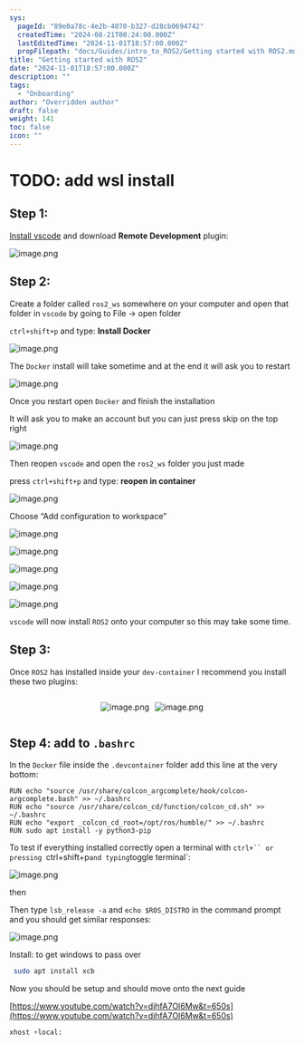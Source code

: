 ```yaml
---
sys:
  pageId: "89e0a78c-4e2b-4070-b327-d28cb0694742"
  createdTime: "2024-08-21T00:24:00.000Z"
  lastEditedTime: "2024-11-01T18:57:00.000Z"
  propFilepath: "docs/Guides/intro_to_ROS2/Getting started with ROS2.md"
title: "Getting started with ROS2"
date: "2024-11-01T18:57:00.000Z"
description: ""
tags:
  - "Onboarding"
author: "Overridden author"
draft: false
weight: 141
toc: false
icon: ""
---
```


# TODO: add wsl install

## Step 1:

[Install vscode](https://code.visualstudio.com/download) and download **Remote Development** plugin:

![image.png](https://prod-files-secure.s3.us-west-2.amazonaws.com/d518164a-d88e-44d1-a4ee-3adb3bd8bce0/efb52993-1881-4a40-b95e-6f020334f022/image.png?X-Amz-Algorithm=AWS4-HMAC-SHA256&X-Amz-Content-Sha256=UNSIGNED-PAYLOAD&X-Amz-Credential=ASIAZI2LB466QQV66WTP%2F20250129%2Fus-west-2%2Fs3%2Faws4_request&X-Amz-Date=20250129T150743Z&X-Amz-Expires=3600&X-Amz-Security-Token=IQoJb3JpZ2luX2VjEIf%2F%2F%2F%2F%2F%2F%2F%2F%2F%2FwEaCXVzLXdlc3QtMiJGMEQCIFR%2FyAGkgHdydrrTkY%2BpvCxLtVjMSDQSPDtMOIzC6%2BkhAiBmDOEfafVDqbHHV5Yj3ZuhXMqO%2FwmUbti49Ar6XgjgciqIBAiQ%2F%2F%2F%2F%2F%2F%2F%2F%2F%2F8BEAAaDDYzNzQyMzE4MzgwNSIMecm%2BliYWJwKlGktrKtwDqOTDJhjA8FZ9BufBGmW79mn7uouL%2FPhdCECYDJED6SfaHKc4xKpq2406mwtKKaG7p%2B%2BO0tQk7eIlCmSKtBF6vIF8TkgvNBOT4vbKP9ONlekJ7SE%2F6TN2fyv7d5C0me1H9%2FBhdiPTmP81bwC6o3u0wSZFxRMJFte38L2EXik6bdnK%2BJ9PzSe%2FbIiIP3k8PV0PcspPvY0hLleJlmQ9CdUmQ2sQeexftN8WF0Q33fCIIPdPd5tcjKfHAxFNhWmqqy2Q9xNtc7vYDFhsGmB4pxLseJP6ZaCBlOtan5TAh6ZNzvCU8d4Vyao%2BvHapUT%2FYGdq8PJLY2zANQKBlix%2FufxiSW5bFYGENYIztQ2g1m1m3n8DRT43HqM3509dU1sZoiH1FTV22AVPgN1zJ%2Bm4Y6fmhxydrQ394njaAY3URikDYkmu7NXV4pgBMblZ4hb%2B5efz5SGvbYOYzwbAQJc0f4%2B%2F12ANAijxc0O3MZFQJY0S9sUeLEdrYy90ibIvpU6%2FW%2FEectwXPRncMvfR5x9orniNLQuXPmF%2FP2hGNfhccP2TeHuVPiX4%2BBtiUcssRti7SVnXMfV4pWv8J3an3P%2BdDzv2HKlki3rPZL%2Bo8n89%2Fk4tniI7uvHYDnOSrWR4jh0gwi4XpvAY6pgE4xIyFZD2TdnfnJUq8JKhqnmZdls692ZUgcjBRI5HLt3hHWrYuGQ7oTljUigenCX1pRJCGsUOp9i3UO5Iiyh6sazYOXPcywnxfk5P8WGQnAxEewcc7hyDKlR3Zxp6jEHh6aUO3Pvbvnj41MxO897yZRBGh2WdQOSiy7L%2B7oHqPqwZKQt4zJb1uLYG1nFm66Vqnd5zj20O08NBaXYB82dKdnWFPC0OM&X-Amz-Signature=a9730642cb30158e83ce6b4403d6287536457b3987748e748d3983f277032b82&X-Amz-SignedHeaders=host&x-id=GetObject)

## Step 2:

Create a folder called `ros2_ws` somewhere on your computer and open that folder in `vscode` by going to File → open folder 

`ctrl+shift+p` and type: **Install Docker**

![image.png](https://prod-files-secure.s3.us-west-2.amazonaws.com/d518164a-d88e-44d1-a4ee-3adb3bd8bce0/2269dc0e-1cd5-47ff-bceb-c04ad9b2eab0/image.png?X-Amz-Algorithm=AWS4-HMAC-SHA256&X-Amz-Content-Sha256=UNSIGNED-PAYLOAD&X-Amz-Credential=ASIAZI2LB466QQV66WTP%2F20250129%2Fus-west-2%2Fs3%2Faws4_request&X-Amz-Date=20250129T150743Z&X-Amz-Expires=3600&X-Amz-Security-Token=IQoJb3JpZ2luX2VjEIf%2F%2F%2F%2F%2F%2F%2F%2F%2F%2FwEaCXVzLXdlc3QtMiJGMEQCIFR%2FyAGkgHdydrrTkY%2BpvCxLtVjMSDQSPDtMOIzC6%2BkhAiBmDOEfafVDqbHHV5Yj3ZuhXMqO%2FwmUbti49Ar6XgjgciqIBAiQ%2F%2F%2F%2F%2F%2F%2F%2F%2F%2F8BEAAaDDYzNzQyMzE4MzgwNSIMecm%2BliYWJwKlGktrKtwDqOTDJhjA8FZ9BufBGmW79mn7uouL%2FPhdCECYDJED6SfaHKc4xKpq2406mwtKKaG7p%2B%2BO0tQk7eIlCmSKtBF6vIF8TkgvNBOT4vbKP9ONlekJ7SE%2F6TN2fyv7d5C0me1H9%2FBhdiPTmP81bwC6o3u0wSZFxRMJFte38L2EXik6bdnK%2BJ9PzSe%2FbIiIP3k8PV0PcspPvY0hLleJlmQ9CdUmQ2sQeexftN8WF0Q33fCIIPdPd5tcjKfHAxFNhWmqqy2Q9xNtc7vYDFhsGmB4pxLseJP6ZaCBlOtan5TAh6ZNzvCU8d4Vyao%2BvHapUT%2FYGdq8PJLY2zANQKBlix%2FufxiSW5bFYGENYIztQ2g1m1m3n8DRT43HqM3509dU1sZoiH1FTV22AVPgN1zJ%2Bm4Y6fmhxydrQ394njaAY3URikDYkmu7NXV4pgBMblZ4hb%2B5efz5SGvbYOYzwbAQJc0f4%2B%2F12ANAijxc0O3MZFQJY0S9sUeLEdrYy90ibIvpU6%2FW%2FEectwXPRncMvfR5x9orniNLQuXPmF%2FP2hGNfhccP2TeHuVPiX4%2BBtiUcssRti7SVnXMfV4pWv8J3an3P%2BdDzv2HKlki3rPZL%2Bo8n89%2Fk4tniI7uvHYDnOSrWR4jh0gwi4XpvAY6pgE4xIyFZD2TdnfnJUq8JKhqnmZdls692ZUgcjBRI5HLt3hHWrYuGQ7oTljUigenCX1pRJCGsUOp9i3UO5Iiyh6sazYOXPcywnxfk5P8WGQnAxEewcc7hyDKlR3Zxp6jEHh6aUO3Pvbvnj41MxO897yZRBGh2WdQOSiy7L%2B7oHqPqwZKQt4zJb1uLYG1nFm66Vqnd5zj20O08NBaXYB82dKdnWFPC0OM&X-Amz-Signature=be68bb993cffddca58c041c0922db12c9e21c1e073ca98c592a8360cc5e2acb4&X-Amz-SignedHeaders=host&x-id=GetObject)

The `Docker` install will take sometime and at the end it will ask you to restart

![image.png](https://prod-files-secure.s3.us-west-2.amazonaws.com/d518164a-d88e-44d1-a4ee-3adb3bd8bce0/ed233f78-be33-4b1f-b89c-9c346c0e961e/image.png?X-Amz-Algorithm=AWS4-HMAC-SHA256&X-Amz-Content-Sha256=UNSIGNED-PAYLOAD&X-Amz-Credential=ASIAZI2LB466QQV66WTP%2F20250129%2Fus-west-2%2Fs3%2Faws4_request&X-Amz-Date=20250129T150743Z&X-Amz-Expires=3600&X-Amz-Security-Token=IQoJb3JpZ2luX2VjEIf%2F%2F%2F%2F%2F%2F%2F%2F%2F%2FwEaCXVzLXdlc3QtMiJGMEQCIFR%2FyAGkgHdydrrTkY%2BpvCxLtVjMSDQSPDtMOIzC6%2BkhAiBmDOEfafVDqbHHV5Yj3ZuhXMqO%2FwmUbti49Ar6XgjgciqIBAiQ%2F%2F%2F%2F%2F%2F%2F%2F%2F%2F8BEAAaDDYzNzQyMzE4MzgwNSIMecm%2BliYWJwKlGktrKtwDqOTDJhjA8FZ9BufBGmW79mn7uouL%2FPhdCECYDJED6SfaHKc4xKpq2406mwtKKaG7p%2B%2BO0tQk7eIlCmSKtBF6vIF8TkgvNBOT4vbKP9ONlekJ7SE%2F6TN2fyv7d5C0me1H9%2FBhdiPTmP81bwC6o3u0wSZFxRMJFte38L2EXik6bdnK%2BJ9PzSe%2FbIiIP3k8PV0PcspPvY0hLleJlmQ9CdUmQ2sQeexftN8WF0Q33fCIIPdPd5tcjKfHAxFNhWmqqy2Q9xNtc7vYDFhsGmB4pxLseJP6ZaCBlOtan5TAh6ZNzvCU8d4Vyao%2BvHapUT%2FYGdq8PJLY2zANQKBlix%2FufxiSW5bFYGENYIztQ2g1m1m3n8DRT43HqM3509dU1sZoiH1FTV22AVPgN1zJ%2Bm4Y6fmhxydrQ394njaAY3URikDYkmu7NXV4pgBMblZ4hb%2B5efz5SGvbYOYzwbAQJc0f4%2B%2F12ANAijxc0O3MZFQJY0S9sUeLEdrYy90ibIvpU6%2FW%2FEectwXPRncMvfR5x9orniNLQuXPmF%2FP2hGNfhccP2TeHuVPiX4%2BBtiUcssRti7SVnXMfV4pWv8J3an3P%2BdDzv2HKlki3rPZL%2Bo8n89%2Fk4tniI7uvHYDnOSrWR4jh0gwi4XpvAY6pgE4xIyFZD2TdnfnJUq8JKhqnmZdls692ZUgcjBRI5HLt3hHWrYuGQ7oTljUigenCX1pRJCGsUOp9i3UO5Iiyh6sazYOXPcywnxfk5P8WGQnAxEewcc7hyDKlR3Zxp6jEHh6aUO3Pvbvnj41MxO897yZRBGh2WdQOSiy7L%2B7oHqPqwZKQt4zJb1uLYG1nFm66Vqnd5zj20O08NBaXYB82dKdnWFPC0OM&X-Amz-Signature=aa87e9e01223be73f5e916cd6f0935a16a4d909c7be6070cc3b0895bbac9ea13&X-Amz-SignedHeaders=host&x-id=GetObject)

Once you restart open `Docker` and finish the installation

It will ask you to make an account but you can just press skip on the top right

![image.png](https://prod-files-secure.s3.us-west-2.amazonaws.com/d518164a-d88e-44d1-a4ee-3adb3bd8bce0/21010ad9-1659-4fd9-9f59-9932a09b2a3d/image.png?X-Amz-Algorithm=AWS4-HMAC-SHA256&X-Amz-Content-Sha256=UNSIGNED-PAYLOAD&X-Amz-Credential=ASIAZI2LB466QQV66WTP%2F20250129%2Fus-west-2%2Fs3%2Faws4_request&X-Amz-Date=20250129T150743Z&X-Amz-Expires=3600&X-Amz-Security-Token=IQoJb3JpZ2luX2VjEIf%2F%2F%2F%2F%2F%2F%2F%2F%2F%2FwEaCXVzLXdlc3QtMiJGMEQCIFR%2FyAGkgHdydrrTkY%2BpvCxLtVjMSDQSPDtMOIzC6%2BkhAiBmDOEfafVDqbHHV5Yj3ZuhXMqO%2FwmUbti49Ar6XgjgciqIBAiQ%2F%2F%2F%2F%2F%2F%2F%2F%2F%2F8BEAAaDDYzNzQyMzE4MzgwNSIMecm%2BliYWJwKlGktrKtwDqOTDJhjA8FZ9BufBGmW79mn7uouL%2FPhdCECYDJED6SfaHKc4xKpq2406mwtKKaG7p%2B%2BO0tQk7eIlCmSKtBF6vIF8TkgvNBOT4vbKP9ONlekJ7SE%2F6TN2fyv7d5C0me1H9%2FBhdiPTmP81bwC6o3u0wSZFxRMJFte38L2EXik6bdnK%2BJ9PzSe%2FbIiIP3k8PV0PcspPvY0hLleJlmQ9CdUmQ2sQeexftN8WF0Q33fCIIPdPd5tcjKfHAxFNhWmqqy2Q9xNtc7vYDFhsGmB4pxLseJP6ZaCBlOtan5TAh6ZNzvCU8d4Vyao%2BvHapUT%2FYGdq8PJLY2zANQKBlix%2FufxiSW5bFYGENYIztQ2g1m1m3n8DRT43HqM3509dU1sZoiH1FTV22AVPgN1zJ%2Bm4Y6fmhxydrQ394njaAY3URikDYkmu7NXV4pgBMblZ4hb%2B5efz5SGvbYOYzwbAQJc0f4%2B%2F12ANAijxc0O3MZFQJY0S9sUeLEdrYy90ibIvpU6%2FW%2FEectwXPRncMvfR5x9orniNLQuXPmF%2FP2hGNfhccP2TeHuVPiX4%2BBtiUcssRti7SVnXMfV4pWv8J3an3P%2BdDzv2HKlki3rPZL%2Bo8n89%2Fk4tniI7uvHYDnOSrWR4jh0gwi4XpvAY6pgE4xIyFZD2TdnfnJUq8JKhqnmZdls692ZUgcjBRI5HLt3hHWrYuGQ7oTljUigenCX1pRJCGsUOp9i3UO5Iiyh6sazYOXPcywnxfk5P8WGQnAxEewcc7hyDKlR3Zxp6jEHh6aUO3Pvbvnj41MxO897yZRBGh2WdQOSiy7L%2B7oHqPqwZKQt4zJb1uLYG1nFm66Vqnd5zj20O08NBaXYB82dKdnWFPC0OM&X-Amz-Signature=abceff27f87885e617cf4c6beb0a82f1e9380c22e3b72ecc3720c92aeb08f9ea&X-Amz-SignedHeaders=host&x-id=GetObject)

Then reopen `vscode` and open the `ros2_ws` folder you just made

press `ctrl+shift+p` and type: **reopen in container**

![image.png](https://prod-files-secure.s3.us-west-2.amazonaws.com/d518164a-d88e-44d1-a4ee-3adb3bd8bce0/4e93b8c2-41ad-488c-8095-c74205196118/image.png?X-Amz-Algorithm=AWS4-HMAC-SHA256&X-Amz-Content-Sha256=UNSIGNED-PAYLOAD&X-Amz-Credential=ASIAZI2LB466QQV66WTP%2F20250129%2Fus-west-2%2Fs3%2Faws4_request&X-Amz-Date=20250129T150743Z&X-Amz-Expires=3600&X-Amz-Security-Token=IQoJb3JpZ2luX2VjEIf%2F%2F%2F%2F%2F%2F%2F%2F%2F%2FwEaCXVzLXdlc3QtMiJGMEQCIFR%2FyAGkgHdydrrTkY%2BpvCxLtVjMSDQSPDtMOIzC6%2BkhAiBmDOEfafVDqbHHV5Yj3ZuhXMqO%2FwmUbti49Ar6XgjgciqIBAiQ%2F%2F%2F%2F%2F%2F%2F%2F%2F%2F8BEAAaDDYzNzQyMzE4MzgwNSIMecm%2BliYWJwKlGktrKtwDqOTDJhjA8FZ9BufBGmW79mn7uouL%2FPhdCECYDJED6SfaHKc4xKpq2406mwtKKaG7p%2B%2BO0tQk7eIlCmSKtBF6vIF8TkgvNBOT4vbKP9ONlekJ7SE%2F6TN2fyv7d5C0me1H9%2FBhdiPTmP81bwC6o3u0wSZFxRMJFte38L2EXik6bdnK%2BJ9PzSe%2FbIiIP3k8PV0PcspPvY0hLleJlmQ9CdUmQ2sQeexftN8WF0Q33fCIIPdPd5tcjKfHAxFNhWmqqy2Q9xNtc7vYDFhsGmB4pxLseJP6ZaCBlOtan5TAh6ZNzvCU8d4Vyao%2BvHapUT%2FYGdq8PJLY2zANQKBlix%2FufxiSW5bFYGENYIztQ2g1m1m3n8DRT43HqM3509dU1sZoiH1FTV22AVPgN1zJ%2Bm4Y6fmhxydrQ394njaAY3URikDYkmu7NXV4pgBMblZ4hb%2B5efz5SGvbYOYzwbAQJc0f4%2B%2F12ANAijxc0O3MZFQJY0S9sUeLEdrYy90ibIvpU6%2FW%2FEectwXPRncMvfR5x9orniNLQuXPmF%2FP2hGNfhccP2TeHuVPiX4%2BBtiUcssRti7SVnXMfV4pWv8J3an3P%2BdDzv2HKlki3rPZL%2Bo8n89%2Fk4tniI7uvHYDnOSrWR4jh0gwi4XpvAY6pgE4xIyFZD2TdnfnJUq8JKhqnmZdls692ZUgcjBRI5HLt3hHWrYuGQ7oTljUigenCX1pRJCGsUOp9i3UO5Iiyh6sazYOXPcywnxfk5P8WGQnAxEewcc7hyDKlR3Zxp6jEHh6aUO3Pvbvnj41MxO897yZRBGh2WdQOSiy7L%2B7oHqPqwZKQt4zJb1uLYG1nFm66Vqnd5zj20O08NBaXYB82dKdnWFPC0OM&X-Amz-Signature=7fc1e954209c83749deda379c4950609aa7f7d36914b2802360b910fd7d90985&X-Amz-SignedHeaders=host&x-id=GetObject)

Choose “Add configuration to workspace”

![image.png](https://prod-files-secure.s3.us-west-2.amazonaws.com/d518164a-d88e-44d1-a4ee-3adb3bd8bce0/9560b282-5060-4989-ba37-97e7b2c22476/image.png?X-Amz-Algorithm=AWS4-HMAC-SHA256&X-Amz-Content-Sha256=UNSIGNED-PAYLOAD&X-Amz-Credential=ASIAZI2LB466QQV66WTP%2F20250129%2Fus-west-2%2Fs3%2Faws4_request&X-Amz-Date=20250129T150743Z&X-Amz-Expires=3600&X-Amz-Security-Token=IQoJb3JpZ2luX2VjEIf%2F%2F%2F%2F%2F%2F%2F%2F%2F%2FwEaCXVzLXdlc3QtMiJGMEQCIFR%2FyAGkgHdydrrTkY%2BpvCxLtVjMSDQSPDtMOIzC6%2BkhAiBmDOEfafVDqbHHV5Yj3ZuhXMqO%2FwmUbti49Ar6XgjgciqIBAiQ%2F%2F%2F%2F%2F%2F%2F%2F%2F%2F8BEAAaDDYzNzQyMzE4MzgwNSIMecm%2BliYWJwKlGktrKtwDqOTDJhjA8FZ9BufBGmW79mn7uouL%2FPhdCECYDJED6SfaHKc4xKpq2406mwtKKaG7p%2B%2BO0tQk7eIlCmSKtBF6vIF8TkgvNBOT4vbKP9ONlekJ7SE%2F6TN2fyv7d5C0me1H9%2FBhdiPTmP81bwC6o3u0wSZFxRMJFte38L2EXik6bdnK%2BJ9PzSe%2FbIiIP3k8PV0PcspPvY0hLleJlmQ9CdUmQ2sQeexftN8WF0Q33fCIIPdPd5tcjKfHAxFNhWmqqy2Q9xNtc7vYDFhsGmB4pxLseJP6ZaCBlOtan5TAh6ZNzvCU8d4Vyao%2BvHapUT%2FYGdq8PJLY2zANQKBlix%2FufxiSW5bFYGENYIztQ2g1m1m3n8DRT43HqM3509dU1sZoiH1FTV22AVPgN1zJ%2Bm4Y6fmhxydrQ394njaAY3URikDYkmu7NXV4pgBMblZ4hb%2B5efz5SGvbYOYzwbAQJc0f4%2B%2F12ANAijxc0O3MZFQJY0S9sUeLEdrYy90ibIvpU6%2FW%2FEectwXPRncMvfR5x9orniNLQuXPmF%2FP2hGNfhccP2TeHuVPiX4%2BBtiUcssRti7SVnXMfV4pWv8J3an3P%2BdDzv2HKlki3rPZL%2Bo8n89%2Fk4tniI7uvHYDnOSrWR4jh0gwi4XpvAY6pgE4xIyFZD2TdnfnJUq8JKhqnmZdls692ZUgcjBRI5HLt3hHWrYuGQ7oTljUigenCX1pRJCGsUOp9i3UO5Iiyh6sazYOXPcywnxfk5P8WGQnAxEewcc7hyDKlR3Zxp6jEHh6aUO3Pvbvnj41MxO897yZRBGh2WdQOSiy7L%2B7oHqPqwZKQt4zJb1uLYG1nFm66Vqnd5zj20O08NBaXYB82dKdnWFPC0OM&X-Amz-Signature=1e7d4e60340df7a4abb810e6e1ecc6dc1194a459e013b0765fb16d0a3747a12a&X-Amz-SignedHeaders=host&x-id=GetObject)

![image.png](https://prod-files-secure.s3.us-west-2.amazonaws.com/d518164a-d88e-44d1-a4ee-3adb3bd8bce0/2ee63f81-886b-48e8-a553-dc6e5eac99e4/image.png?X-Amz-Algorithm=AWS4-HMAC-SHA256&X-Amz-Content-Sha256=UNSIGNED-PAYLOAD&X-Amz-Credential=ASIAZI2LB466QQV66WTP%2F20250129%2Fus-west-2%2Fs3%2Faws4_request&X-Amz-Date=20250129T150743Z&X-Amz-Expires=3600&X-Amz-Security-Token=IQoJb3JpZ2luX2VjEIf%2F%2F%2F%2F%2F%2F%2F%2F%2F%2FwEaCXVzLXdlc3QtMiJGMEQCIFR%2FyAGkgHdydrrTkY%2BpvCxLtVjMSDQSPDtMOIzC6%2BkhAiBmDOEfafVDqbHHV5Yj3ZuhXMqO%2FwmUbti49Ar6XgjgciqIBAiQ%2F%2F%2F%2F%2F%2F%2F%2F%2F%2F8BEAAaDDYzNzQyMzE4MzgwNSIMecm%2BliYWJwKlGktrKtwDqOTDJhjA8FZ9BufBGmW79mn7uouL%2FPhdCECYDJED6SfaHKc4xKpq2406mwtKKaG7p%2B%2BO0tQk7eIlCmSKtBF6vIF8TkgvNBOT4vbKP9ONlekJ7SE%2F6TN2fyv7d5C0me1H9%2FBhdiPTmP81bwC6o3u0wSZFxRMJFte38L2EXik6bdnK%2BJ9PzSe%2FbIiIP3k8PV0PcspPvY0hLleJlmQ9CdUmQ2sQeexftN8WF0Q33fCIIPdPd5tcjKfHAxFNhWmqqy2Q9xNtc7vYDFhsGmB4pxLseJP6ZaCBlOtan5TAh6ZNzvCU8d4Vyao%2BvHapUT%2FYGdq8PJLY2zANQKBlix%2FufxiSW5bFYGENYIztQ2g1m1m3n8DRT43HqM3509dU1sZoiH1FTV22AVPgN1zJ%2Bm4Y6fmhxydrQ394njaAY3URikDYkmu7NXV4pgBMblZ4hb%2B5efz5SGvbYOYzwbAQJc0f4%2B%2F12ANAijxc0O3MZFQJY0S9sUeLEdrYy90ibIvpU6%2FW%2FEectwXPRncMvfR5x9orniNLQuXPmF%2FP2hGNfhccP2TeHuVPiX4%2BBtiUcssRti7SVnXMfV4pWv8J3an3P%2BdDzv2HKlki3rPZL%2Bo8n89%2Fk4tniI7uvHYDnOSrWR4jh0gwi4XpvAY6pgE4xIyFZD2TdnfnJUq8JKhqnmZdls692ZUgcjBRI5HLt3hHWrYuGQ7oTljUigenCX1pRJCGsUOp9i3UO5Iiyh6sazYOXPcywnxfk5P8WGQnAxEewcc7hyDKlR3Zxp6jEHh6aUO3Pvbvnj41MxO897yZRBGh2WdQOSiy7L%2B7oHqPqwZKQt4zJb1uLYG1nFm66Vqnd5zj20O08NBaXYB82dKdnWFPC0OM&X-Amz-Signature=3286ae5dcd4774694b40fba685f2df44f6f7a24262e2e7ea8c63c119194ef5fb&X-Amz-SignedHeaders=host&x-id=GetObject)

![image.png](https://prod-files-secure.s3.us-west-2.amazonaws.com/d518164a-d88e-44d1-a4ee-3adb3bd8bce0/ae1580b2-b048-407e-aed9-b584224a7a04/image.png?X-Amz-Algorithm=AWS4-HMAC-SHA256&X-Amz-Content-Sha256=UNSIGNED-PAYLOAD&X-Amz-Credential=ASIAZI2LB466QQV66WTP%2F20250129%2Fus-west-2%2Fs3%2Faws4_request&X-Amz-Date=20250129T150743Z&X-Amz-Expires=3600&X-Amz-Security-Token=IQoJb3JpZ2luX2VjEIf%2F%2F%2F%2F%2F%2F%2F%2F%2F%2FwEaCXVzLXdlc3QtMiJGMEQCIFR%2FyAGkgHdydrrTkY%2BpvCxLtVjMSDQSPDtMOIzC6%2BkhAiBmDOEfafVDqbHHV5Yj3ZuhXMqO%2FwmUbti49Ar6XgjgciqIBAiQ%2F%2F%2F%2F%2F%2F%2F%2F%2F%2F8BEAAaDDYzNzQyMzE4MzgwNSIMecm%2BliYWJwKlGktrKtwDqOTDJhjA8FZ9BufBGmW79mn7uouL%2FPhdCECYDJED6SfaHKc4xKpq2406mwtKKaG7p%2B%2BO0tQk7eIlCmSKtBF6vIF8TkgvNBOT4vbKP9ONlekJ7SE%2F6TN2fyv7d5C0me1H9%2FBhdiPTmP81bwC6o3u0wSZFxRMJFte38L2EXik6bdnK%2BJ9PzSe%2FbIiIP3k8PV0PcspPvY0hLleJlmQ9CdUmQ2sQeexftN8WF0Q33fCIIPdPd5tcjKfHAxFNhWmqqy2Q9xNtc7vYDFhsGmB4pxLseJP6ZaCBlOtan5TAh6ZNzvCU8d4Vyao%2BvHapUT%2FYGdq8PJLY2zANQKBlix%2FufxiSW5bFYGENYIztQ2g1m1m3n8DRT43HqM3509dU1sZoiH1FTV22AVPgN1zJ%2Bm4Y6fmhxydrQ394njaAY3URikDYkmu7NXV4pgBMblZ4hb%2B5efz5SGvbYOYzwbAQJc0f4%2B%2F12ANAijxc0O3MZFQJY0S9sUeLEdrYy90ibIvpU6%2FW%2FEectwXPRncMvfR5x9orniNLQuXPmF%2FP2hGNfhccP2TeHuVPiX4%2BBtiUcssRti7SVnXMfV4pWv8J3an3P%2BdDzv2HKlki3rPZL%2Bo8n89%2Fk4tniI7uvHYDnOSrWR4jh0gwi4XpvAY6pgE4xIyFZD2TdnfnJUq8JKhqnmZdls692ZUgcjBRI5HLt3hHWrYuGQ7oTljUigenCX1pRJCGsUOp9i3UO5Iiyh6sazYOXPcywnxfk5P8WGQnAxEewcc7hyDKlR3Zxp6jEHh6aUO3Pvbvnj41MxO897yZRBGh2WdQOSiy7L%2B7oHqPqwZKQt4zJb1uLYG1nFm66Vqnd5zj20O08NBaXYB82dKdnWFPC0OM&X-Amz-Signature=5799c2dfa139ddcc9253240f25fe97b862be284e678907c14164205034e41f44&X-Amz-SignedHeaders=host&x-id=GetObject)

![image.png](https://prod-files-secure.s3.us-west-2.amazonaws.com/d518164a-d88e-44d1-a4ee-3adb3bd8bce0/53255b28-f75e-430f-b9e3-c0ac8577e42b/image.png?X-Amz-Algorithm=AWS4-HMAC-SHA256&X-Amz-Content-Sha256=UNSIGNED-PAYLOAD&X-Amz-Credential=ASIAZI2LB466QQV66WTP%2F20250129%2Fus-west-2%2Fs3%2Faws4_request&X-Amz-Date=20250129T150743Z&X-Amz-Expires=3600&X-Amz-Security-Token=IQoJb3JpZ2luX2VjEIf%2F%2F%2F%2F%2F%2F%2F%2F%2F%2FwEaCXVzLXdlc3QtMiJGMEQCIFR%2FyAGkgHdydrrTkY%2BpvCxLtVjMSDQSPDtMOIzC6%2BkhAiBmDOEfafVDqbHHV5Yj3ZuhXMqO%2FwmUbti49Ar6XgjgciqIBAiQ%2F%2F%2F%2F%2F%2F%2F%2F%2F%2F8BEAAaDDYzNzQyMzE4MzgwNSIMecm%2BliYWJwKlGktrKtwDqOTDJhjA8FZ9BufBGmW79mn7uouL%2FPhdCECYDJED6SfaHKc4xKpq2406mwtKKaG7p%2B%2BO0tQk7eIlCmSKtBF6vIF8TkgvNBOT4vbKP9ONlekJ7SE%2F6TN2fyv7d5C0me1H9%2FBhdiPTmP81bwC6o3u0wSZFxRMJFte38L2EXik6bdnK%2BJ9PzSe%2FbIiIP3k8PV0PcspPvY0hLleJlmQ9CdUmQ2sQeexftN8WF0Q33fCIIPdPd5tcjKfHAxFNhWmqqy2Q9xNtc7vYDFhsGmB4pxLseJP6ZaCBlOtan5TAh6ZNzvCU8d4Vyao%2BvHapUT%2FYGdq8PJLY2zANQKBlix%2FufxiSW5bFYGENYIztQ2g1m1m3n8DRT43HqM3509dU1sZoiH1FTV22AVPgN1zJ%2Bm4Y6fmhxydrQ394njaAY3URikDYkmu7NXV4pgBMblZ4hb%2B5efz5SGvbYOYzwbAQJc0f4%2B%2F12ANAijxc0O3MZFQJY0S9sUeLEdrYy90ibIvpU6%2FW%2FEectwXPRncMvfR5x9orniNLQuXPmF%2FP2hGNfhccP2TeHuVPiX4%2BBtiUcssRti7SVnXMfV4pWv8J3an3P%2BdDzv2HKlki3rPZL%2Bo8n89%2Fk4tniI7uvHYDnOSrWR4jh0gwi4XpvAY6pgE4xIyFZD2TdnfnJUq8JKhqnmZdls692ZUgcjBRI5HLt3hHWrYuGQ7oTljUigenCX1pRJCGsUOp9i3UO5Iiyh6sazYOXPcywnxfk5P8WGQnAxEewcc7hyDKlR3Zxp6jEHh6aUO3Pvbvnj41MxO897yZRBGh2WdQOSiy7L%2B7oHqPqwZKQt4zJb1uLYG1nFm66Vqnd5zj20O08NBaXYB82dKdnWFPC0OM&X-Amz-Signature=3f855fbec7a77887d3acd14d243cb920084be5755555da108ba9e532fa32404a&X-Amz-SignedHeaders=host&x-id=GetObject)

![image.png](https://prod-files-secure.s3.us-west-2.amazonaws.com/d518164a-d88e-44d1-a4ee-3adb3bd8bce0/7c562767-5af9-4ffb-97d1-327bcdf4ee00/image.png?X-Amz-Algorithm=AWS4-HMAC-SHA256&X-Amz-Content-Sha256=UNSIGNED-PAYLOAD&X-Amz-Credential=ASIAZI2LB466QQV66WTP%2F20250129%2Fus-west-2%2Fs3%2Faws4_request&X-Amz-Date=20250129T150743Z&X-Amz-Expires=3600&X-Amz-Security-Token=IQoJb3JpZ2luX2VjEIf%2F%2F%2F%2F%2F%2F%2F%2F%2F%2FwEaCXVzLXdlc3QtMiJGMEQCIFR%2FyAGkgHdydrrTkY%2BpvCxLtVjMSDQSPDtMOIzC6%2BkhAiBmDOEfafVDqbHHV5Yj3ZuhXMqO%2FwmUbti49Ar6XgjgciqIBAiQ%2F%2F%2F%2F%2F%2F%2F%2F%2F%2F8BEAAaDDYzNzQyMzE4MzgwNSIMecm%2BliYWJwKlGktrKtwDqOTDJhjA8FZ9BufBGmW79mn7uouL%2FPhdCECYDJED6SfaHKc4xKpq2406mwtKKaG7p%2B%2BO0tQk7eIlCmSKtBF6vIF8TkgvNBOT4vbKP9ONlekJ7SE%2F6TN2fyv7d5C0me1H9%2FBhdiPTmP81bwC6o3u0wSZFxRMJFte38L2EXik6bdnK%2BJ9PzSe%2FbIiIP3k8PV0PcspPvY0hLleJlmQ9CdUmQ2sQeexftN8WF0Q33fCIIPdPd5tcjKfHAxFNhWmqqy2Q9xNtc7vYDFhsGmB4pxLseJP6ZaCBlOtan5TAh6ZNzvCU8d4Vyao%2BvHapUT%2FYGdq8PJLY2zANQKBlix%2FufxiSW5bFYGENYIztQ2g1m1m3n8DRT43HqM3509dU1sZoiH1FTV22AVPgN1zJ%2Bm4Y6fmhxydrQ394njaAY3URikDYkmu7NXV4pgBMblZ4hb%2B5efz5SGvbYOYzwbAQJc0f4%2B%2F12ANAijxc0O3MZFQJY0S9sUeLEdrYy90ibIvpU6%2FW%2FEectwXPRncMvfR5x9orniNLQuXPmF%2FP2hGNfhccP2TeHuVPiX4%2BBtiUcssRti7SVnXMfV4pWv8J3an3P%2BdDzv2HKlki3rPZL%2Bo8n89%2Fk4tniI7uvHYDnOSrWR4jh0gwi4XpvAY6pgE4xIyFZD2TdnfnJUq8JKhqnmZdls692ZUgcjBRI5HLt3hHWrYuGQ7oTljUigenCX1pRJCGsUOp9i3UO5Iiyh6sazYOXPcywnxfk5P8WGQnAxEewcc7hyDKlR3Zxp6jEHh6aUO3Pvbvnj41MxO897yZRBGh2WdQOSiy7L%2B7oHqPqwZKQt4zJb1uLYG1nFm66Vqnd5zj20O08NBaXYB82dKdnWFPC0OM&X-Amz-Signature=77693629f3c1288cf32eb9cd0eb746130402204dce828b4f28267ef607e59bce&X-Amz-SignedHeaders=host&x-id=GetObject)

`vscode` will now install `ROS2` onto your computer so this may take some time.

## Step 3:

Once `ROS2` has installed inside your `dev-container` I recommend you install these two plugins:

<div style="display: flex;flex-direction: row; column-gap:10px; max-width: 630px;justify-content: center;">
<div>

![image.png](https://prod-files-secure.s3.us-west-2.amazonaws.com/d518164a-d88e-44d1-a4ee-3adb3bd8bce0/3fc3d550-5a54-4ba1-ba6b-faa01cdb7369/image.png?X-Amz-Algorithm=AWS4-HMAC-SHA256&X-Amz-Content-Sha256=UNSIGNED-PAYLOAD&X-Amz-Credential=ASIAZI2LB46667RX4Q56%2F20250129%2Fus-west-2%2Fs3%2Faws4_request&X-Amz-Date=20250129T150744Z&X-Amz-Expires=3600&X-Amz-Security-Token=IQoJb3JpZ2luX2VjEIf%2F%2F%2F%2F%2F%2F%2F%2F%2F%2FwEaCXVzLXdlc3QtMiJHMEUCID8LxRDHvdHx6%2Bcw%2F28EQQoI2Ffui3P7IuUKDgpROYSoAiEAuAe3iB03%2Fzu5y5OEtjh1ggCZlL4Ml3DaIasrcdpVUdsqiAQIkP%2F%2F%2F%2F%2F%2F%2F%2F%2F%2FARAAGgw2Mzc0MjMxODM4MDUiDLKiLXZq1bCZlI3pIircA8WBcv4plCq4P6xgy6rVPRq8uob6SZ2TgpVJ1FNIW9hwlh0MP5VGZ6aGWtY1M%2BLo4Q6DmZzGxz0v0kLDl7ltdPjhEH%2B7ZuHlp0jko9AjFlt%2BmP%2FPpk5PBCriiMphPVpJjJaUxIAf9%2FSQUQTZg53e6juc7wDeGQkczHZBvR6qGkJgwMnDkJgnMunldk%2BKJXSJ45p2aWcPegy4m8Lbe2Qn2jkn79V06HrU1sA00KhSoYMaKb8NSxZJxkHZER7GaxWbolj2nOp62tM0aAs8sVE78kdEVRvURO%2ByMaFAzFVthd2MYYX2iIecueax%2BTVmMdplXyqr%2FjU2Nv%2FG9Wn%2B%2BzHlmfN3TIkfJm9xWtR%2B68aOW%2B9jo%2FClXV0Uv8WzK%2Bg5%2BCP300jUF%2B2T4V%2FWZYGLuKWldSxrtajgXRmnm%2BowU1DOKaivjixVB7FVkP3s%2FxBX3ddo%2Fde3w7jDnauiaCGdj3x0LOB2q3nvOUS4AYGYnboxq5QsUhtcIgCTRhsbdqTKdlq5DecQNn3oNVtbnTZrnLdG%2FCWVaLlvcEqwN2iyAc%2BMpn6sgMvtIH%2Fiq8TfJFwk0uRgWABuzcKtb4ARJ0upKs8Jmln0KF5ciOjc%2FCAbfdW%2BgpdmNX%2BA%2Ft5341%2BVZs5jMIyF6bwGOqUBCTZ4piwSQqDycOOeuDSADcs0k6hnMKvjnyr72ARxZcv3oN7og2zUxamjQgn0pxC0iTdi6y5fcVnGKUGKTlDDJHKUBTqaLv3YZsZThV72uVOv7Nb4n4ZkP7a2ecRtyme7T%2B%2FEQvO%2FAgc7J6Jck5EI4ajrlSnCV%2FyI0WemDXZchHsUjn8zvV57s077atJD6G5qF1CN1ozNKeSv%2BDHnReYDYTpbdWhg&X-Amz-Signature=f5e28fc488ebe6289e2f4e3f8ba2346806bc27c2a2251a699fa3d3c40c89ed51&X-Amz-SignedHeaders=host&x-id=GetObject)

</div>
<div>

![image.png](https://prod-files-secure.s3.us-west-2.amazonaws.com/d518164a-d88e-44d1-a4ee-3adb3bd8bce0/d994cc66-13c2-4093-a5a3-f84cf4601a82/image.png?X-Amz-Algorithm=AWS4-HMAC-SHA256&X-Amz-Content-Sha256=UNSIGNED-PAYLOAD&X-Amz-Credential=ASIAZI2LB466ZIDALGGG%2F20250129%2Fus-west-2%2Fs3%2Faws4_request&X-Amz-Date=20250129T150745Z&X-Amz-Expires=3600&X-Amz-Security-Token=IQoJb3JpZ2luX2VjEIf%2F%2F%2F%2F%2F%2F%2F%2F%2F%2FwEaCXVzLXdlc3QtMiJGMEQCICuM8sk%2Bw%2Bhh5VsQT%2F2kRcFt6ZXs1jGzzmwCd5Sh326MAiBVKdu1gbbXwHVtGd%2BsGiVw3O3hoa5SvukL1mJHlMYk9yqIBAiQ%2F%2F%2F%2F%2F%2F%2F%2F%2F%2F8BEAAaDDYzNzQyMzE4MzgwNSIMQQz7yxel65vuISRpKtwDvXyh2JSmCQAeosoa0qOcjZTDFhNZcKcLd1mX6QyUaMukWfMkExhdf3qytd53ohR1Ua9oZoGiy4%2F2EpLpwVaWAudGh0ti5FawZlzuGSl3AU5MkdApkN18H%2BTHPmRR1o0ARUaNxIJDQYg995qUYYpvuyzMf1BUEnk%2FVR2HgDrn0XmpCmzzpOxDVXM3D30H8jDoIuRpSUN98IOWUwIX4hguiNBCs8JrdG0xQ3uBAdIW0YdzSWMsChrXh7ryIYBrgeeJUkCkofZx0P28l6ctnY4NW2miT9iF3%2Fe96t9mAl0%2FRxcRtpm%2BIOZwUqVWjERvJKafUzYeeLiYyJo%2FW6BMKsQ25uutVaTnk0my7vocmlzpNW9B2%2BKAwczhgKqLFFEJW%2BLyPhJ2LBNXBzcRTVF6AzRd2CqcKZFtUZeebKOyNnZqi48m4W9IDjzZkuJvwN1L%2BsIJt7cFTilwkAGcyJH4yQ7syrbrkle%2FaFD38gEFZHd6rMrrYFDHxf7HB79lBNv5ebrpMTFt3tgo8nlwjUvnbUK2PdCLlcKNFP5nGTcd%2F96IwdslT%2BgzJ%2Fc%2FWuowar284B22eQpxGw8oNqhhfM13qMIGOYu12wTs3xMqNEhV6dJQKK%2BL%2FDVIZw3TvlK%2BWeIwjoXpvAY6pgGV6LLYAMro6WeDd3MuzuU%2FFAXnIvarLJBRoL%2B5QgeBRQZeev9lM2fzhqM4qyRPk3LI%2BjolbdMQnBfF6jnq3iOyT5lkHr%2F8NfJixacdkRx5ZldNI5dyz203oCQw3skB3%2B36YvYmCh88EuHrtqMvHhnFc3eJjYorsJVTTFkTeRNQ71XSrIEaG4Ch6gqAv%2FdM3ssVKD0Wx7mgKMo41pdfXXT3yziYpBvH&X-Amz-Signature=732cad9f285c4c3fff023bb1e2e2188e328dec65b7104a8eb34fc447601b334f&X-Amz-SignedHeaders=host&x-id=GetObject)

</div>
</div>

## Step 4: add to `.bashrc`

In the `Docker` file inside the `.devcontainer` folder add this line at the very bottom: 

```docker
RUN echo "source /usr/share/colcon_argcomplete/hook/colcon-argcomplete.bash" >> ~/.bashrc
RUN echo "source /usr/share/colcon_cd/function/colcon_cd.sh" >> ~/.bashrc
RUN echo "export _colcon_cd_root=/opt/ros/humble/" >> ~/.bashrc
RUN sudo apt install -y python3-pip 
```

To test if everything installed correctly open a terminal with `ctrl+`` or pressing `ctrl+shift+p` and typing `toggle terminal`:

![image.png](https://prod-files-secure.s3.us-west-2.amazonaws.com/d518164a-d88e-44d1-a4ee-3adb3bd8bce0/6a4943d8-b04e-4c02-9a58-775f3384d1a5/image.png?X-Amz-Algorithm=AWS4-HMAC-SHA256&X-Amz-Content-Sha256=UNSIGNED-PAYLOAD&X-Amz-Credential=ASIAZI2LB466QQV66WTP%2F20250129%2Fus-west-2%2Fs3%2Faws4_request&X-Amz-Date=20250129T150743Z&X-Amz-Expires=3600&X-Amz-Security-Token=IQoJb3JpZ2luX2VjEIf%2F%2F%2F%2F%2F%2F%2F%2F%2F%2FwEaCXVzLXdlc3QtMiJGMEQCIFR%2FyAGkgHdydrrTkY%2BpvCxLtVjMSDQSPDtMOIzC6%2BkhAiBmDOEfafVDqbHHV5Yj3ZuhXMqO%2FwmUbti49Ar6XgjgciqIBAiQ%2F%2F%2F%2F%2F%2F%2F%2F%2F%2F8BEAAaDDYzNzQyMzE4MzgwNSIMecm%2BliYWJwKlGktrKtwDqOTDJhjA8FZ9BufBGmW79mn7uouL%2FPhdCECYDJED6SfaHKc4xKpq2406mwtKKaG7p%2B%2BO0tQk7eIlCmSKtBF6vIF8TkgvNBOT4vbKP9ONlekJ7SE%2F6TN2fyv7d5C0me1H9%2FBhdiPTmP81bwC6o3u0wSZFxRMJFte38L2EXik6bdnK%2BJ9PzSe%2FbIiIP3k8PV0PcspPvY0hLleJlmQ9CdUmQ2sQeexftN8WF0Q33fCIIPdPd5tcjKfHAxFNhWmqqy2Q9xNtc7vYDFhsGmB4pxLseJP6ZaCBlOtan5TAh6ZNzvCU8d4Vyao%2BvHapUT%2FYGdq8PJLY2zANQKBlix%2FufxiSW5bFYGENYIztQ2g1m1m3n8DRT43HqM3509dU1sZoiH1FTV22AVPgN1zJ%2Bm4Y6fmhxydrQ394njaAY3URikDYkmu7NXV4pgBMblZ4hb%2B5efz5SGvbYOYzwbAQJc0f4%2B%2F12ANAijxc0O3MZFQJY0S9sUeLEdrYy90ibIvpU6%2FW%2FEectwXPRncMvfR5x9orniNLQuXPmF%2FP2hGNfhccP2TeHuVPiX4%2BBtiUcssRti7SVnXMfV4pWv8J3an3P%2BdDzv2HKlki3rPZL%2Bo8n89%2Fk4tniI7uvHYDnOSrWR4jh0gwi4XpvAY6pgE4xIyFZD2TdnfnJUq8JKhqnmZdls692ZUgcjBRI5HLt3hHWrYuGQ7oTljUigenCX1pRJCGsUOp9i3UO5Iiyh6sazYOXPcywnxfk5P8WGQnAxEewcc7hyDKlR3Zxp6jEHh6aUO3Pvbvnj41MxO897yZRBGh2WdQOSiy7L%2B7oHqPqwZKQt4zJb1uLYG1nFm66Vqnd5zj20O08NBaXYB82dKdnWFPC0OM&X-Amz-Signature=d2c51097547ed638b88893df2d51b0b6484037d24916fd6a9e575ef851c7dc96&X-Amz-SignedHeaders=host&x-id=GetObject)

then 

Then type `lsb_release -a` and `echo $ROS_DISTRO` in the command prompt and you should get similar responses:

![image.png](https://prod-files-secure.s3.us-west-2.amazonaws.com/d518164a-d88e-44d1-a4ee-3adb3bd8bce0/3e635dec-a805-4e85-8b9e-d000e5b71a4e/image.png?X-Amz-Algorithm=AWS4-HMAC-SHA256&X-Amz-Content-Sha256=UNSIGNED-PAYLOAD&X-Amz-Credential=ASIAZI2LB466QQV66WTP%2F20250129%2Fus-west-2%2Fs3%2Faws4_request&X-Amz-Date=20250129T150743Z&X-Amz-Expires=3600&X-Amz-Security-Token=IQoJb3JpZ2luX2VjEIf%2F%2F%2F%2F%2F%2F%2F%2F%2F%2FwEaCXVzLXdlc3QtMiJGMEQCIFR%2FyAGkgHdydrrTkY%2BpvCxLtVjMSDQSPDtMOIzC6%2BkhAiBmDOEfafVDqbHHV5Yj3ZuhXMqO%2FwmUbti49Ar6XgjgciqIBAiQ%2F%2F%2F%2F%2F%2F%2F%2F%2F%2F8BEAAaDDYzNzQyMzE4MzgwNSIMecm%2BliYWJwKlGktrKtwDqOTDJhjA8FZ9BufBGmW79mn7uouL%2FPhdCECYDJED6SfaHKc4xKpq2406mwtKKaG7p%2B%2BO0tQk7eIlCmSKtBF6vIF8TkgvNBOT4vbKP9ONlekJ7SE%2F6TN2fyv7d5C0me1H9%2FBhdiPTmP81bwC6o3u0wSZFxRMJFte38L2EXik6bdnK%2BJ9PzSe%2FbIiIP3k8PV0PcspPvY0hLleJlmQ9CdUmQ2sQeexftN8WF0Q33fCIIPdPd5tcjKfHAxFNhWmqqy2Q9xNtc7vYDFhsGmB4pxLseJP6ZaCBlOtan5TAh6ZNzvCU8d4Vyao%2BvHapUT%2FYGdq8PJLY2zANQKBlix%2FufxiSW5bFYGENYIztQ2g1m1m3n8DRT43HqM3509dU1sZoiH1FTV22AVPgN1zJ%2Bm4Y6fmhxydrQ394njaAY3URikDYkmu7NXV4pgBMblZ4hb%2B5efz5SGvbYOYzwbAQJc0f4%2B%2F12ANAijxc0O3MZFQJY0S9sUeLEdrYy90ibIvpU6%2FW%2FEectwXPRncMvfR5x9orniNLQuXPmF%2FP2hGNfhccP2TeHuVPiX4%2BBtiUcssRti7SVnXMfV4pWv8J3an3P%2BdDzv2HKlki3rPZL%2Bo8n89%2Fk4tniI7uvHYDnOSrWR4jh0gwi4XpvAY6pgE4xIyFZD2TdnfnJUq8JKhqnmZdls692ZUgcjBRI5HLt3hHWrYuGQ7oTljUigenCX1pRJCGsUOp9i3UO5Iiyh6sazYOXPcywnxfk5P8WGQnAxEewcc7hyDKlR3Zxp6jEHh6aUO3Pvbvnj41MxO897yZRBGh2WdQOSiy7L%2B7oHqPqwZKQt4zJb1uLYG1nFm66Vqnd5zj20O08NBaXYB82dKdnWFPC0OM&X-Amz-Signature=5ebbd3e9dfb30440a672c42c6b939215c3bbe0ee37343f32edfdc02b5f9bcf68&X-Amz-SignedHeaders=host&x-id=GetObject)

Install:  to get windows to pass over

```bash
 sudo apt install xcb
```

Now you should be setup and should move onto the next guide 

[https://www.youtube.com/watch?v=dihfA7Ol6Mw&t=650s](https://www.youtube.com/watch?v=dihfA7Ol6Mw&t=650s)

```python
xhost +local:
```
